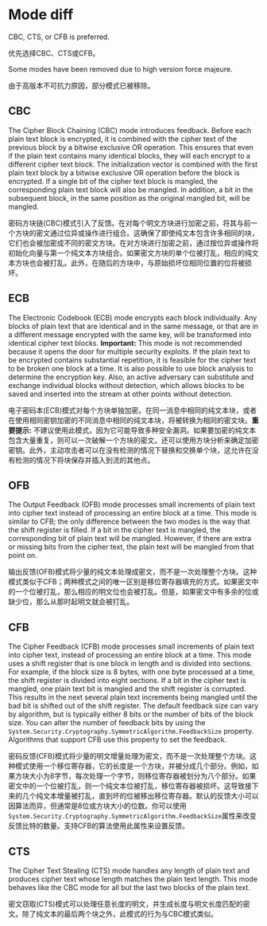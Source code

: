 ﻿# Mode diff

CBC, CTS, or CFB is preferred.

优先选择CBC、CTS或CFB。

Some modes have been removed due to high version force majeure.

由于高版本不可抗力原因，部分模式已被移除。

## CBC

The Cipher Block Chaining (CBC) mode introduces feedback. Before each plain text block is encrypted, it is combined with the cipher text of the previous block by a bitwise exclusive OR operation. This ensures that even if the plain text  contains many identical blocks, they will each encrypt to a different cipher text block. The initialization vector is combined with the first plain text block by a bitwise exclusive OR operation before the block is encrypted. If a single bit of the cipher text block is mangled, the corresponding plain text block will also be mangled. In addition, a bit in the subsequent block, in the same position as the original mangled bit, will be mangled.

密码方块链(CBC)模式引入了反馈。在对每个明文方块进行加密之前，将其与前一个方块的密文通过位异或操作进行组合。这确保了即使纯文本包含许多相同的块，它们也会被加密成不同的密文方块。在对方块进行加密之前，通过按位异或操作将初始化向量与第一个纯文本方块组合。如果密文方块的单个位被打乱，相应的纯文本方块也会被打乱。此外，在随后的方块中，与原始损坏位相同位置的位将被损坏。

## ECB

The Electronic Codebook (ECB) mode encrypts each block individually. Any blocks of plain text that are identical and in the same message, or that are in a different message encrypted with the same key, will be transformed into identical cipher text blocks. **Important:** This mode is not recommended because it opens the door for multiple security exploits.  If the plain text to be encrypted contains substantial repetition, it is feasible for the cipher text to be broken one block at a time.  It is also possible to use block analysis to determine the encryption key.  Also, an active adversary can substitute and exchange individual blocks without detection, which allows blocks to be saved and inserted into the stream at other points without detection.

电子密码本(ECB)模式对每个方块单独加密。在同一消息中相同的纯文本块，或者在使用相同密钥加密的不同消息中相同的纯文本块，将被转换为相同的密文块。**重要提示:** 不建议使用此模式，因为它可能导致多种安全漏洞。如果要加密的纯文本包含大量重复，则可以一次破解一个方块的密文。还可以使用方块分析来确定加密密钥。此外，主动攻击者可以在没有检测的情况下替换和交换单个块，这允许在没有检测的情况下将块保存并插入到流的其他点。

## OFB

The Output Feedback (OFB) mode processes small increments of plain text into cipher text instead of processing an entire block at a time. This mode is similar to CFB; the only difference between the two modes is the way that the shift register is filled. If a bit in the cipher text is mangled, the corresponding bit of plain text will be mangled. However, if there are extra or missing bits from the cipher text, the plain text will be mangled from that point on.

输出反馈(OFB)模式将少量的纯文本处理成密文，而不是一次处理整个方块。这种模式类似于CFB；两种模式之间的唯一区别是移位寄存器填充的方式。如果密文中的一个位被打乱，那么相应的明文位也会被打乱。但是，如果密文中有多余的位或缺少位，那么从那时起明文就会被打乱。

## CFB

The Cipher Feedback (CFB) mode processes small increments of plain text into cipher text, instead of processing an entire block at a time.  This mode uses a shift register that is one block in length and is divided into sections.  For example, if the block size is 8 bytes, with one byte processed at a time, the shift register is divided into eight sections.  If a bit in the cipher text is mangled, one plain text bit is mangled and the shift register is corrupted.  This results in the next several plain text increments being mangled until the bad bit is shifted out of the shift register.  The default feedback size can vary by algorithm, but is typically either 8 bits or the number of bits of the block size.  You can alter the number of feedback bits by using the `System.Security.Cryptography.SymmetricAlgorithm.FeedbackSize` property.  Algorithms that support CFB use this property to set the feedback.

密码反馈(CFB)模式将少量的明文增量处理为密文，而不是一次处理整个方块。这种模式使用一个移位寄存器，它的长度是一个方块，并被分成几个部分。例如，如果方块大小为8字节，每次处理一个字节，则移位寄存器被划分为八个部分。如果密文中的一个位被打乱，则一个纯文本位被打乱，移位寄存器被损坏。这导致接下来的几个纯文本增量被打乱，直到坏的位被移出移位寄存器。默认的反馈大小可以因算法而异，但通常是8位或方块大小的位数。你可以使用`System.Security.Cryptography.SymmetricAlgorithm.FeedbackSize`属性来改变反馈比特的数量。支持CFB的算法使用此属性来设置反馈。

## CTS

The Cipher Text Stealing (CTS) mode handles any length of plain text and produces cipher text whose length matches the plain text length. This mode behaves like the CBC mode for all but the last two blocks of the plain text.

密文窃取(CTS)模式可以处理任意长度的明文，并生成长度与明文长度匹配的密文。除了纯文本的最后两个块之外，此模式的行为与CBC模式类似。
